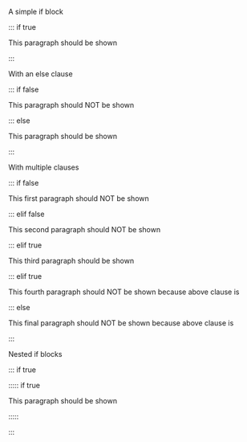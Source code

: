 A simple if block

::: if true

This paragraph should be shown

:::

With an else clause

::: if false

This paragraph should NOT be shown

::: else 

This paragraph should be shown

:::

With multiple clauses

::: if false

This first paragraph should NOT be shown

::: elif false

This second paragraph should NOT be shown

::: elif true

This third paragraph should be shown

::: elif true

This fourth paragraph should NOT be shown because above clause is

::: else 

This final paragraph should NOT be shown because above clause is

:::

Nested if blocks

::: if true

::::: if true

This paragraph should be shown

:::::

:::